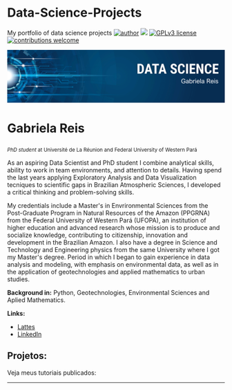 # Data-Science-Projects
My portfolio of data science projects
[![author](https://img.shields.io/badge/author-carlosfab-red.svg)](https://www.linkedin.com/in/carlosfab) [![](https://img.shields.io/badge/python-3.7+-blue.svg)](https://www.python.org/downloads/release/python-365/) [![GPLv3 license](https://img.shields.io/badge/License-GPLv3-blue.svg)](http://perso.crans.org/besson/LICENSE.html) [![contributions welcome](https://img.shields.io/badge/contributions-welcome-brightgreen.svg?style=flat)](https://github.com/carlosfab/data_science/issues)

<p align="center">
  <img src="banner.png" >
</p>

# Gabriela Reis
<sub>*PhD student* at Université de La Réunion and Federal University of Western Pará</sub>

As an aspiring Data Scientist and PhD student I combine analytical skills, ability to work in team environments, and attention to details. Having spend the last years applying Exploratory Analysis and Data Visualization tecniques to scientific gaps in Brazilian Atmospheric Sciences, I developed a critical thinking and problem-solving skills.

My credentials include a Master's in Envrironmental Sciences from the Post-Graduate Program in Natural Resources of the Amazon (PPGRNA) from the Federal University of Western Pará (UFOPA), an institution of higher education and advanced research whose mission is to produce and socialize knowledge, contributing to citizenship, innovation and development in the Brazilian Amazon.  I also have a degree in Science and Technology and Engineering physics from the same University where I got my Master's degree. Period in which I began to gain experience in data analysis and modeling, with emphasis on environmental data, as well as in the application of geotechnologies and applied mathematics to urban studies.

**Background in:** Python, Geotechnologies, Environmental Sciences and Aplied Mathematics.

**Links:**
* [Lattes](bit.ly/4091rhL)
* [LinkedIn](https://www.linkedin.com/in/gabrielagodinhoreis/)


## Projetos:
Veja meus tutoriais publicados:


---


